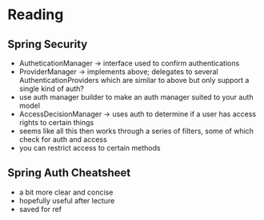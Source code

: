 # Reading

## Spring Security

- AutheticationManager -> interface used to confirm authentications
- ProviderManager -> implements above; delegates to several AuthenticationProviders which are similar to above but only support a single kind of auth?
- use auth manager builder to make an auth manager suited to your auth model
- AccessDecisionManager -> uses auth to determine if a user has access rights to certain things
- seems like all this then works through a series of filters, some of which check for auth and access
- you can restrict access to certain methods

## Spring Auth Cheatsheet

- a bit more clear and concise
- hopefully useful after lecture
- saved for ref
